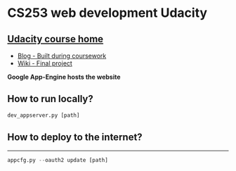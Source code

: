 CS253 web development Udacity
==================
## [Udacity course home](https://www.udacity.com/course/web-development--cs253)

* [Blog - Built during coursework](http://hw1web101.appspot.com/blog)
* [Wiki - Final project](http://hw1web101.appspot.com/wiki)

**Google App-Engine hosts the website**

## How to run locally?

```python
dev_appserver.py [path]
```

## How to deploy to the internet?

----------------
```python
appcfg.py --oauth2 update [path]
```
